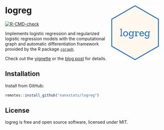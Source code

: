 # logreg  <a href="https://nanx.me/logreg/"><img src="man/figures/logo.png" align="right" height="180" /></a>

<!-- badges: start -->
[![R-CMD-check](https://github.com/nanxstats/logreg/workflows/R-CMD-check/badge.svg)](https://github.com/nanxstats/logreg/actions)
<!-- badges: end -->

Implements logistic regression and regularized logistic regression models with the computational graph and automatic differentiation framework provided by the R package [`cgraph`](https://github.com/triepels/cgraph).

Check out the [vignette](https://nanx.me/logreg/articles/logreg.html) or the [blog post](https://nanx.me/blog/post/cgraph-logreg/) for details.

## Installation

Install from GitHub:

```r
remotes::install_github("nanxstats/logreg")
```

## License

logreg is free and open source software, licensed under MIT.
